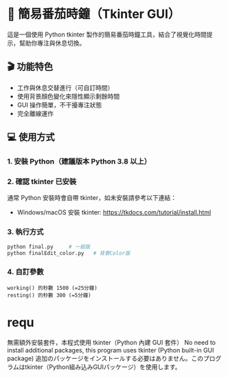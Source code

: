 # 🍅 簡易番茄時鐘（Tkinter GUI）

這是一個使用 Python tkinter 製作的簡易番茄時鐘工具，結合了視覺化時間提示，幫助你專注與休息切換。

## 🎬 功能特色

- 工作與休息交替進行（可自訂時間）
- 使用背景顏色變化來隱性顯示剩餘時間
- GUI 操作簡單，不干擾專注狀態
- 完全離線運作

## 💻 使用方式

### 1. 安裝 Python（建議版本 Python 3.8 以上）

### 2. 確認 tkinter 已安裝  
通常 Python 安裝時會自帶 tkinter，如未安裝請參考以下連結：

- Windows/macOS 安裝 tkinter: https://tkdocs.com/tutorial/install.html

### 3. 執行方式

```bash
python final.py     # 一般版
python finalEdit_color.py   # 背景Color版
```


### 4. 自訂參數
```
working() 的秒數 1500 (=25分鐘)
resting() 的秒數 300 (=5分鐘)
```


# requ
無需額外安裝套件，本程式使用 tkinter（Python 內建 GUI 套件）
No need to install additional packages, this program uses tkinter (Python built-in GUI package)
追加のパッケージをインストールする必要はありません。このプログラムはtkinter（Python組み込みGUIパッケージ）を使用します。